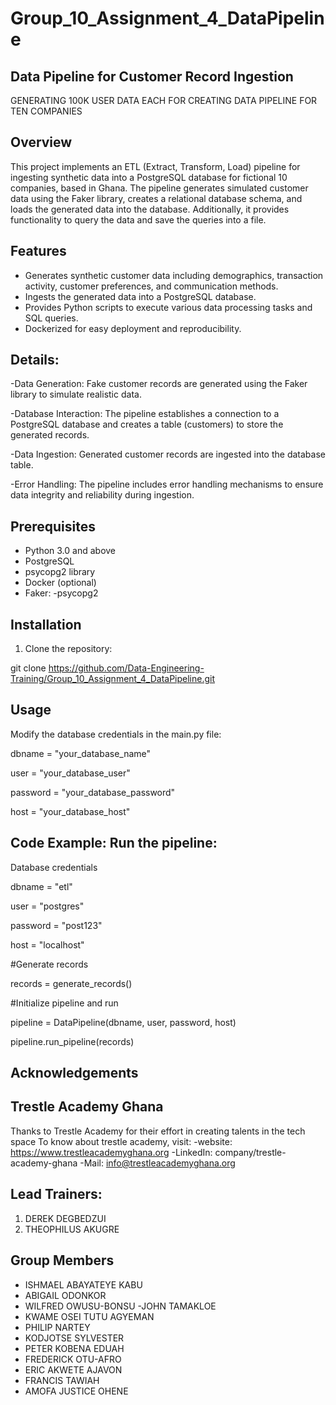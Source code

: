 # Group_10_Assignment_4_DataPipeline

## Data Pipeline for Customer Record Ingestion
GENERATING 100K USER DATA EACH  FOR CREATING DATA PIPELINE FOR TEN COMPANIES

## Overview
This project implements an ETL (Extract, Transform, Load) pipeline for ingesting synthetic data into a PostgreSQL database for  fictional 10 companies, based in Ghana. The pipeline generates simulated customer data using the Faker library, creates a relational database schema, and loads the generated data into the database. Additionally, it provides functionality to query the data and save the queries into a file.

## Features

- Generates synthetic customer data including demographics, transaction activity, customer preferences, and communication methods.
- Ingests the generated data into a PostgreSQL database.
- Provides Python scripts to execute various data processing tasks and SQL queries.
- Dockerized for easy deployment and reproducibility.

## Details:
-Data Generation: Fake customer records are generated using the Faker library to simulate realistic data.

-Database Interaction: The pipeline establishes a connection to a PostgreSQL database and creates a table (customers) to store the generated records.

-Data Ingestion: Generated customer records are ingested into the database table.

-Error Handling: The pipeline includes error handling mechanisms to ensure data integrity and reliability during ingestion.

## Prerequisites

- Python 3.0 and above
- PostgreSQL
- psycopg2 library
- Docker (optional)
- Faker:
-psycopg2

## Installation

1. Clone the repository:
   
git clone https://github.com/Data-Engineering-Training/Group_10_Assignment_4_DataPipeline.git

## Usage
Modify the database credentials in the main.py file:

dbname = "your_database_name"

user = "your_database_user"

password = "your_database_password"

host = "your_database_host"

## Code Example: Run the pipeline:
Database credentials

dbname = "etl"

user = "postgres"

password = "post123"

host = "localhost"

#Generate records

records = generate_records()

#Initialize pipeline and run

pipeline = DataPipeline(dbname, user, password, host)

pipeline.run_pipeline(records)

## Acknowledgements
## Trestle Academy Ghana
Thanks to Trestle Academy for their effort in creating talents in the tech space
To know about trestle academy, visit: 
-website: https://www.trestleacademyghana.org
-LinkedIn: company/trestle-academy-ghana
-Mail: info@trestleacademyghana.org

## Lead Trainers:
1. DEREK DEGBEDZUI
2. THEOPHILUS AKUGRE

## Group Members

- ISHMAEL  ABAYATEYE KABU
- ABIGAIL ODONKOR
- WILFRED OWUSU-BONSU
-JOHN TAMAKLOE
- KWAME OSEI TUTU AGYEMAN
- PHILIP NARTEY
- KODJOTSE SYLVESTER
- PETER KOBENA EDUAH
- FREDERICK OTU-AFRO
- ERIC AKWETE AJAVON
- FRANCIS TAWIAH
- AMOFA JUSTICE OHENE
